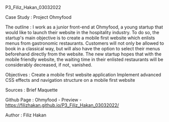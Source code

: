 P3_Filiz_Hakan_03032022

Case Study : Project Ohmyfood

The outline : I work as a junior front-end at Ohmyfood, a young startup that would like to launch their website in the hospitality industry. To do so, the startup's main objective is to create a mobile first website which enlists menus from gastronomic restaurants. Customers will not only be allowed to book in a classical way, but will also have the option to select their menus beforehand directly from the website. The new startup hopes that with the mobile friendly website, the waiting time in their enlisted restaurants will be considerably decreased, if not, vanished.

Objectives : Create a mobile first website application Implement advanced CSS effects and navigation structure on a mobile first website

Sources : Brief Maquette

Github Page : Ohmyfood - Preview - https://filizhakan.github.io/P3_Filiz_Hakan_03032022/

Author : Filiz Hakan
